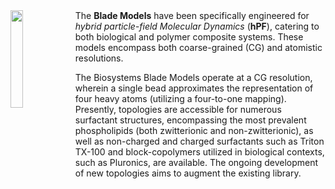 <img src="https://github.com/antdenicola/Blade-Models/assets/48933768/39236bc8-e3e7-4a42-add4-7007ecaf8c34.png" width=20%, align="left">
The <b>Blade Models</b> have been specifically engineered for <i>hybrid particle-field Molecular Dynamics</i> (<b>hPF</b>), catering to both biological and polymer composite systems. These models encompass both coarse-grained (CG) and atomistic resolutions.

The Biosystems Blade Models operate at a CG resolution, wherein a single bead approximates the representation of four heavy atoms (utilizing a four-to-one mapping). Presently, topologies are accessible for numerous surfactant structures, encompassing the most prevalent phospholipids (both zwitterionic and non-zwitterionic), as well as non-charged and charged surfactants such as Triton TX-100 and block-copolymers utilized in biological contexts, such as Pluronics, are available. The ongoing development of new topologies aims to augment the existing library.
